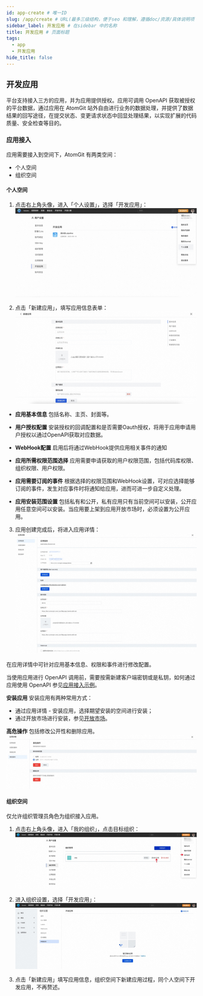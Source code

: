 ```yaml
---
id: app-create # 唯一ID
slug: /app/create # URL(最多三级结构，便于seo 和理解，遵循doc/资源/具体说明项 的原则)
sidebar_label: 开发应用 # 在sidebar 中的名称
title: 开发应用 # 页面标题
tags:
  - app
  - 开发应用
hide_title: false
---
```


## 开发应用

平台支持接入三方的应用，并为应用提供授权。应用可调用 OpenAPI 获取被授权的平台数据，通过应用在 AtomGit 站外自由进行业务的数据处理，并提供了数据结果的回写途径，在提交状态、变更请求状态中回显处理结果，以实现扩展的代码质量、安全检查等目的。

### 应用接入

应用需要接入到空间下，AtomGit 有两类空间：

* 个人空间
* 组织空间

#### 个人空间

1. 点击右上角头像，进入「个人设置」，选择「开发应用」：
![](./img/01.jpg)

2. 点击「新建应用」，填写应用信息表单：
![](./img/02.jpg)

* **应用基本信息**
包括名称、主页、封面等。

* **用户授权配置**
安装授权的回调配置和是否需要Oauth授权，将用于应用申请用户授权以通过OpenAPI获取对应数据。

* **WebHook配置**
启用后将通过WebHook提供应用相关事件的通知

* **应用所需权限范围选择**
应用需要申请获取的用户权限范围，包括代码库权限、组织权限、用户权限。

* **应用需要订阅的事件**
根据选择的权限范围和WebHook设置，可对应选择能够订阅的事件，发生对应事件时将通知给应用，进而可进一步自定义处理。

* **应用安装范围设置**
包括私有和公开，私有应用只有当前空间可以安装，公开应用任意空间可以安装。当应用要上架到应用开放市场时，必须设置为公开应用。

3. 应用创建完成后，将进入应用详情：
![](./img/03.jpg)

在应用详情中可针对应用基本信息、权限和事件进行修改配置。

当使用应用进行 OpenAPI 调用前，需要按需新建客户端密钥或是私钥，如何通过应用使用 OpenAPI 参见[应用接入示例](demo)。

**安装应用**
安装应用有两种常用方式：

* 通过应用详情 - 安装应用，选择期望安装的空间进行安装；
* 通过开放市场进行安装，参见[开放市场](market)。

**高危操作**
包括修改公开性和删除应用。
![](./img/04.jpg)

#### 组织空间

仅允许组织管理员角色为组织接入应用。

1. 点击右上角头像，进入「我的组织」，点击目标组织：
![](./img/05.jpg)

2. 进入组织设置，选择「开发应用」：
![](./img/06.jpg)

3. 点击「新建应用」填写应用信息，组织空间下新建应用过程，同个人空间下开发应用，不再赘述。
